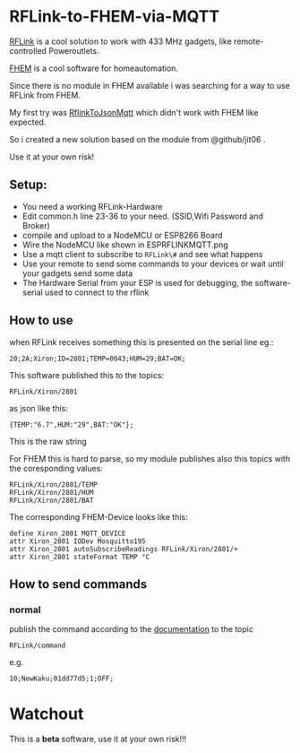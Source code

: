 # RFLink-to-FHEM-via-MQTT
[RFLink](http://rflink.nl) is a cool solution to work with 433 MHz gadgets, like remote-controlled Poweroutlets.

[FHEM](http://www.fhem.de) is a cool software for homeautomation.

Since there is no module in FHEM available i was searching for a way to use RFLink from FHEM.

My first try was [RflinkToJsonMqtt](https://github.com/jit06/RflinkToJsonMqtt) which didn't work with FHEM like expected.

So i created a new solution based on the module from @github/jit06 .

Use it at your own risk!

## Setup:

- You need a working RFLink-Hardware
- Edit common.h line 23-36 to your need. (SSID,Wifi Password and Broker)
- compile and upload to a NodeMCU or ESP8266 Board
- Wire the NodeMCU like shown in ESPRFLINKMQTT.png
- Use a mqtt client to subscribe to `RFLink\#` and see what happens
- Use your remote to send some commands to your devices or wait until your gadgets send some data
- The Hardware Serial from your ESP is used for debugging, the software-serial used to connect to the rflink

## How to use

when RFLink receives something this is presented on the serial line eg.:

```
20;2A;Xiron;ID=2801;TEMP=0043;HUM=29;BAT=OK;
```

This software published this to the topics:

```
RFLink/Xiron/2801
```
as json like this:
```
{TEMP:"6.7",HUM:"29",BAT:"OK"};
```

This is the raw string

For FHEM this is hard to parse, so my module publishes also this topics with the coresponding values:
```
RFLink/Xiron/2801/TEMP
RFLink/Xiron/2801/HUM
RFLink/Xiron/2801/BAT
```

The corresponding FHEM-Device looks like this:
```
define Xiron_2801 MQTT_DEVICE
attr Xiron_2801 IODev Mosquitto195
attr Xiron_2801 autoSubscribeReadings RFLink/Xiron/2801/+
attr Xiron_2801 stateFormat TEMP °C
```

## How to send commands
### normal

publish the command according to the [documentation](http://www.rflink.nl/blog2/protref) to the topic

```
RFLink/command
```

e.g.
```
10;NewKaku;01dd77d5;1;OFF;
```

# Watchout
This is a **beta** software, use it at your own risk!!!
